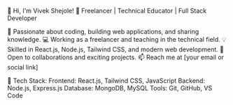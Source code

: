 👋 Hi, I'm Vivek Shejole!
🚀 Freelancer | Technical Educator | Full Stack Developer

👀 Passionate about coding, building web applications, and sharing knowledge.
💻 Working as a freelancer and teaching in the technical field.
💡 Skilled in React.js, Node.js, Tailwind CSS, and modern web development.
💞 Open to collaborations and exciting projects.
📫 Reach me at [your email or social link]

🔧 Tech Stack:
Frontend: React.js, Tailwind CSS, JavaScript
Backend: Node.js, Express.js
Database: MongoDB, MySQL
Tools: Git, GitHub, VS Code
